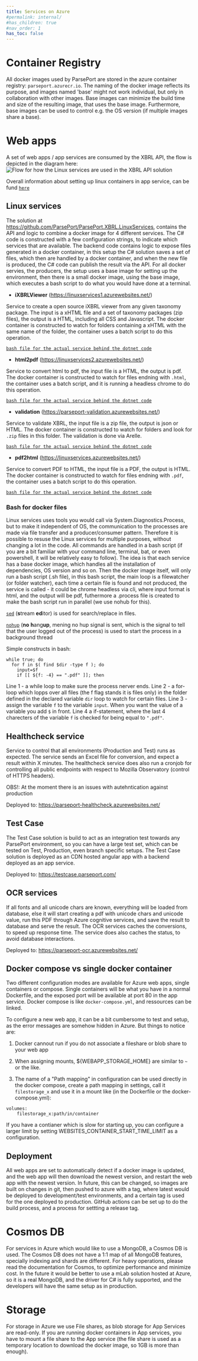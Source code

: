 ```yaml
---
title: Services on Azure
#permalink: internal/
#has_children: true
#nav_order: 1
has_toc: false
---
```


# Container Registry
All docker images used by ParsePort are stored in the azure container registry: `parseport.azurecr.io`. The naming of the docker image reflects its purpose, and images named 'base' might not work individual, but only in collaboration with other images. Base images can minimize the build time and size of the resulting image, that uses the base image. Furthermore, base images can be used to control e.g. the OS version (if multiple images share a base).


# Web apps
A set of web apps / app services are consumed by the XBRL API, the flow is depicted in the diagram here:
![Flow for how the Linux services are used in the XBRL API solution](http://www.plantuml.com/plantuml/proxy?src=https://raw.githubusercontent.com/ParsePort/ArchitecturalDocumentation/master/api-flow/linuxservices.txt?token=ANLMBL5MQKDJBT4XA4KUBLK66HG32 "Flow for how the Linux services are used in the XBRL API solution")

Overall information about setting up linux containers in app service, can be fund [`here`](https://techcommunity.microsoft.com/t5/azure-app-service/things-you-should-know-web-apps-and-linux/ba-p/392472)

## Linux services
The solution at https://github.com/ParsePort/ParsePort.XBRL.LinuxServices, contains the API and logic to combine a docker image for 4 different services. The C# code is constructed with a few configuration strings, to indicate which services that are available. The backend code contains logic to expose files generated in a docker container, in this setup the C# solution saves a set of files, which then are handled by a docker container, and when the new file is produced, the C# code can publish the result via the API.
For all docker servies, the producers, the setup uses a base image for setting up the environment, then there is a small docker image, using the base image, which executes a bash script to do what you would have done at a terminal.


* **iXBRLViewer** (https://linuxservices1.azurewebsites.net/)

Service to create a open source iXBRL viewer from any given taxonomy package. The input is a xHTML file and a set of taxonomy packages (zip files), the output is a HTML, including all CSS and Javascript. The docker container is constructed to watch for folders containing a xHTML with the same name of the folder, the container uses a batch script to do this operation.

[`bash file for the actual service behind the dotnet code`](https://github.com/ParsePort/DockerImages/blob/master/ixbrlviewerbuilder.sh)

* **html2pdf** (https://linuxservices2.azurewebsites.net/)

Service to convert html to pdf, the input file is a HTML, the output is pdf. The docker container is constructed to watch for files endning with `.html`, the container uses a batch script, and it is running a headless chrome to do this operation.

[`bash file for the actual service behind the dotnet code`](https://github.com/ParsePort/DockerImages/blob/master/watchforhtml.sh)

* **validation** (https://parseport-validation.azurewebsites.net/)

Service to validate XBRL, the input file is a zip file, the output is json or HTML. The docker container is constructed to watch for folders and look for `.zip` files in this folder. The validation is done via Arelle.

[`bash file for the actual service behind the dotnet code`](https://github.com/ParsePort/DockerImages/blob/master/arelle_validation.sh)

* **pdf2html** (https://linuxservices.azurewebsites.net/)

Service to convert PDF to HTML, the input file is a PDF, the output is HTML. The docker container is constructed to watch for files endning with `.pdf`, the container uses a batch script to do this operation.

[`bash file for the actual service behind the dotnet code`](https://github.com/ParsePort/DockerImages/blob/master/watchforfiles.sh)


### Bash for docker files
Linux services uses tools you would call via System.Diagnostics.Process, but to make it independent of OS, the communication to the processes are made via file transfer and a producer/consumer pattern. Therefore it is possible to resuse the Linux services for multiple purposes, without changing a lot in the code. All commands are handled in a bash script (if you are a bit familiar with your command line, terminal, bat, or even powershell, it will be relatively easy to follow). The idea is that each service has a base docker image, which handles all the installation of dependencies, OS version and so on. Then the docker image itself, will only run a bash script (.sh file), in this bash script, the main loop is a filewatcher (or folder watcher), each time a certain file is found and not produced, the service is called - it could be chrome headless via cli, where input format is html, and the output will be pdf, futhermore a .process file is created to make the bash script run in parallel (we use nohub for this).

[`sed`](https://www.gnu.org/software/sed/manual/sed.html) (**s**tream **ed**itor) is used for search/replace in files.

[`nohup`](https://linux.101hacks.com/unix/nohup-command/) (**no** **h**ang**up**, mening no hup signal is sent, which is the signal to tell that the user logged out of the process) is used to start the process in a background thread

Simple constructs in bash:
```
while true; do
  for f in $( find $dir -type f ); do
    input=$f
    if [[ ${f: -4} == ".pdf" ]]; then
```
Line 1 - a while loop to make sure the process nerver ends. Line 2 - a for-loop which lopps over all files (the f flag stands it is files only) in the folder defined in the declared variable `dir` loop to watch for certain files. Line 3 - assign the variable `f` to the variable `input`. When you want the value of a variable you add `$` in front. Line 4 a if-statement, where the last 4 charecters of the variable `f` is checked for being equal to `".pdf"`.


## Healthcheck service
Service to control that all environments (Production and Test) runs as expected. The service sends an Excel file for conversion, and expect a result within X minutes. The healthcheck service does also run a cronjob for controlling all public endpoints with respect to Mozilla Observatory (control of HTTPS headers).

OBS!: At the moment there is an issues with autehntication against production

Deployed to: https://parseport-healthcheck.azurewebsites.net/

## Test Case
The Test Case solution is build to act as an integration test towards any ParsePort environment, so you can have a large test set, which can be tested on Test, Production, even branch specific setups. The Test Case solution is deployed as an CDN hosted angular app with a backend deployed as an app service.

Deployed to: https://testcase.parseport.com/

## OCR services
If all fonts and all unicode chars are known, everything will be loaded from database, else it will start creating a pdf with unicode chars and unicode value, run this PDF through Azure cognitive services, and save the result to database and serve the result.
The OCR services caches the conversions, to speed up response time. The service does also caches the status, to avoid database interactions.

Deployed to: https://parseport-ocr.azurewebsites.net/

## Docker compose vs single docker container
Two different configuration modes are available for Azure web apps, single containers or compose. Single containers will be what you have in a normal Dockerfile, and the exposed port will be available at port 80 in the app service. Docker compose is like `docker-compose.yml`, and ressources can be linked.

To configure a new web app, it can be a bit cumbersome to test and setup, as the error messages are somehow hidden in Azure. But things to notice are:
1) Docker cannout run if you do not associate a fileshare or blob share to your web app

2) When assigning mounts, ${WEBAPP_STORAGE_HOME} are similar to `~` or the like.

3) The name of a "Path mapping" in configuration can be used directly in the docker compose, create a path mapping in settings, call it `filestorage_x` and use it in a mount like (in the Dockerfile or the docker-compose.yml):
```
volumes:
    filestorage_x:path/in/container
```

If you have a contianer which is slow for starting up, you can configure a larger limit by setting WEBSITES_CONTAINER_START_TIME_LIMIT as a configuration.

## Deployment
All web apps are set to automatically detect if a docker image is updated, and the web app will then download the newest version, and restart the web app with the newest version. In future, this can be changed, so images are built on changes in git, then pushed to azure with a tag, where latest would be deployed to development/test environments, and a certain tag is used for the one deployed to production. GitHub actions can be set up to do the build process, and a process for settting a release tag.

# Cosmos DB
For services in Azure which would like to use a MongoDB, a Cosmos DB is used. The Cosmos DB does not have a 1:1 map of all MongoDB features, specially indexing and shards are different. For heavy operations, please read the documentation for Cosmos, to optimize performance and minimize cost.
In the future it would be better to use a mLab solution hosted at Azure, so it is a real MongoDB, and the driver for C# is fully supported, and the developers will have the same setup as in production.

# Storage
For storage in Azure we use File shares, as blob storage for App Services are read-only. If you are running docker containers in App services, you have to mount a file share to the App service (the file share is used as a temporary location to download the docker image, so 1GB is more than enough).
